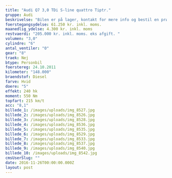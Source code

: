 ```yaml
---
title: "Audi Q7 3,0 TDi S-line quattro Tiptr."
gruppe: Audi
beskrivelse: "Bilen er på lager, kontakt for mere info og bestil en prøvetur.\n\n - Fri km. \n\n - Klar til levering.\n\n - Mulighed for mekaniskgaranti.\n\n  ✔ Ingen km-begrænsning: Kør så meget du vil i hele perioden.\n\n ✔ Garantiforsikring tilbydes: Ingen uventede værksteds regninger.\n\n ✔ Mulighed for billig forsikring \n\n ✔ Vaskekort til Cirkel K: Vask bilen i hele landet hos Cirkel K.\n\n ✔ Skal vi hjælpe dig med at finde drømmebilen, tilbyder vi Danmarks bedste leasingpakker.\n\n  \n"
foerstegangsydelse: 61.250 kr. inkl. moms.
maanedlig_ydelse: 4.300 kr. inkl. moms
restvaerdi: "205.000 kr. inkl. moms. eks afgift. "
volumen: "3,0"
cylindre: "6"
antal_ventiler: "0"
gear: "8"
traek: Nej
btype: Personbil
foerstereg: 24.10.2011
kilometer: "148.000"
braendstof: Diesel
farve: Hvid
doere: "5"
effekt: 240 hk
moment: 550 Nm
topfart: 215 km/t
acc: "8,1"
billede_1: /images/uploads/img_8527.jpg
billede_2: /images/uploads/img_8526.jpg
billede_3: /images/uploads/img_8528.jpg
billede_4: /images/uploads/img_8536.jpg
billede_5: /images/uploads/img_8535.jpg
billede_6: /images/uploads/img_8529.jpg
billede_7: /images/uploads/img_8533.jpg
billede_8: /images/uploads/img_8537.jpg
billede_9: /images/uploads/img_8540.jpg
billede_10: /images/uploads/img_8542.jpg
cmsUserSlug: ""
date: 2016-11-26T00:00:00.000Z
layout: post
---
```


